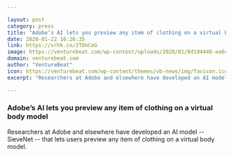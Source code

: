 ```yaml
---

layout: post
category: press
title: "Adobe’s AI lets you preview any item of clothing on a virtual body model"
date: 2020-01-22 16:26:35
link: https://vrhk.co/2TOnCeG
image: https://venturebeat.com/wp-content/uploads/2020/01/8d194448-ea6c-4e6a-8ef4-2e26bf92cd0a-e1579709264687.png?w=1200&strip=all
domain: venturebeat.com
author: "VentureBeat"
icon: https://venturebeat.com/wp-content/themes/vb-news/img/favicon.ico
excerpt: "Researchers at Adobe and elsewhere have developed an AI model -- SieveNet -- that lets users preview any item of clothing on a virtual body model."

---
```


### Adobe’s AI lets you preview any item of clothing on a virtual body model

Researchers at Adobe and elsewhere have developed an AI model -- SieveNet -- that lets users preview any item of clothing on a virtual body model.